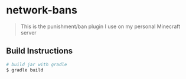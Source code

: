 # network-bans

> This is the punishment/ban plugin I use on my personal Minecraft server

## Build Instructions

```bash
# build jar with gradle
$ gradle build
```
